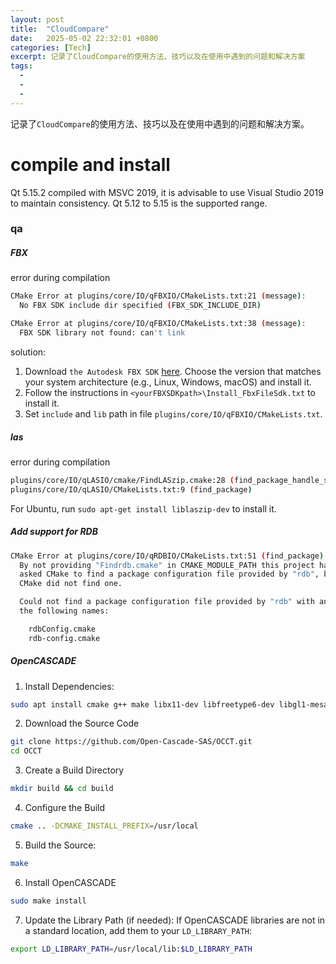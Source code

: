 ```yaml
---
layout: post
title:  "CloudCompare"
date:   2025-05-02 22:32:01 +0800
categories: [Tech]
excerpt: 记录了CloudCompare的使用方法、技巧以及在使用中遇到的问题和解决方案
tags:
  -  
  - 
  - 
---
```


记录了`CloudCompare`的使用方法、技巧以及在使用中遇到的问题和解决方案。

# compile and install

Qt 5.15.2 compiled with MSVC 2019, it is advisable to use Visual Studio 2019 to maintain consistency.​ Qt 5.12 to 5.15 is the supported range.

### qa
##### FBX
error during compilation
```bash
CMake Error at plugins/core/IO/qFBXIO/CMakeLists.txt:21 (message):
  No FBX SDK include dir specified (FBX_SDK_INCLUDE_DIR)

CMake Error at plugins/core/IO/qFBXIO/CMakeLists.txt:38 (message):
  FBX SDK library not found: can't link
```
solution:</br>
1. Download `the Autodesk FBX SDK` [here](https://aps.autodesk.com/developer/overview/fbx-sdk). Choose the version that matches your system architecture (e.g., Linux, Windows, macOS) and install it.
2. Follow the instructions in `<yourFBXSDKpath>\Install_FbxFileSdk.txt` to install it.
3. Set `include` and `lib` path in file `plugins/core/IO/qFBXIO/CMakeLists.txt`.

##### las
error during compilation
```bash
plugins/core/IO/qLASIO/cmake/FindLASzip.cmake:28 (find_package_handle_standard_args)
plugins/core/IO/qLASIO/CMakeLists.txt:9 (find_package)
```
For Ubuntu, run `sudo apt-get install liblaszip-dev` to install it.

##### Add support for RDB
```bash    
CMake Error at plugins/core/IO/qRDBIO/CMakeLists.txt:51 (find_package):
  By not providing "Findrdb.cmake" in CMAKE_MODULE_PATH this project has
  asked CMake to find a package configuration file provided by "rdb", but
  CMake did not find one.

  Could not find a package configuration file provided by "rdb" with any of
  the following names:

    rdbConfig.cmake
    rdb-config.cmake
```

##### OpenCASCADE

1. Install Dependencies: 
```bash
sudo apt install cmake g++ make libx11-dev libfreetype6-dev libgl1-mesa-dev libglu1-mesa-dev
```
2. Download the Source Code
```bash
git clone https://github.com/Open-Cascade-SAS/OCCT.git
cd OCCT
```
3. Create a Build Directory
```bash
mkdir build && cd build
```
4. Configure the Build
```bash
cmake .. -DCMAKE_INSTALL_PREFIX=/usr/local
```
5. Build the Source:
```bash
make
```
6. Install OpenCASCADE
```bash
sudo make install
```
7. Update the Library Path (if needed): If OpenCASCADE libraries are not in a standard location, add them to your `LD_LIBRARY_PATH`:
```bash
export LD_LIBRARY_PATH=/usr/local/lib:$LD_LIBRARY_PATH
```



##### 